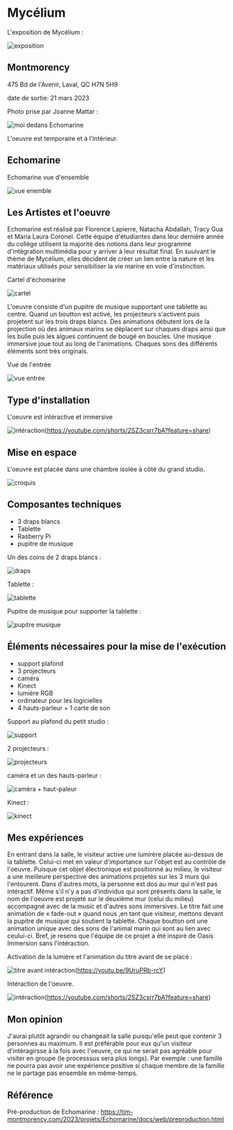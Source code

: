 # Mycélium
L'exposition de Mycélium :

![exposition](https://user-images.githubusercontent.com/112190488/230652045-a6b2855f-b86b-487b-9ce7-13511f2e25fe.png)

## Montmorency

475 Bd de l'Avenir, Laval, QC H7N 5H9

date de sortie: 21 mars 2023

Photo prise par Joanne Mattar :

![moi dedans Echomarine](https://user-images.githubusercontent.com/112190488/230652700-24644a27-788e-440e-a012-bfd1d94ec58d.png)

L'oeuvre est temporaire et à l'intérieur.

## Echomarine
Echomarine vue d'ensemble

![vue enemble](https://user-images.githubusercontent.com/112190488/230653230-19158ec8-e36b-4a6b-81c6-b8602c051223.png)

## Les Artistes et l'oeuvre
 
Echomarine est réalisé par Florence Lapierre, Natacha Abdallah, Tracy Gua et Maria Laura Coronel. Cette équipe d'étudiantes dans leur dernière année du collège utilisent la majorité des notions dans leur programme d'intégration multimédia pour y arriver à leur résultat final. En suuivant le thème de Mycélium, elles décident de créer un lien entre la nature et les matériaux utilisés pour sensibiliser la vie marine en voie d'instinction.

Cartel d'échomarine

![cartel](https://user-images.githubusercontent.com/112190488/230653957-a940de3b-2320-4a04-8bf4-867676a322ac.png)

L'oeuvre consiste d'un pupitre de musique supportant une tablette au centre. Quand un boutton est activé, les projecteurs s'activent puis projetent sur les trois draps blancs. Des animations débutent lors de la projection où des animaux marins se déplacent sur chaques draps ainsi que les bulle puis les algues continuent de bougé en boucles. Une musique immersive joue tout au long de l'animations. Chaques sons des différents éléments sont très originals.

Vue de l'entrée

![vue entrée](https://user-images.githubusercontent.com/112190488/230654034-fcf76bb1-3ad1-4c02-870a-ddeb5d8825f6.png)

## Type d'installation

L'oeuvre est intéractive et immersive

![intéraction](https://user-images.githubusercontent.com/112190488/230658007-13e20748-9f21-4626-b62a-821158b64f98.png)(https://youtube.com/shorts/2SZ3csrr7bA?feature=share)

## Mise en espace

L'oeuvre est placée dans une chambre isolée à côté du grand studio.

![croquis](https://user-images.githubusercontent.com/112190488/230660444-bfc50e2c-1d4f-402a-8fb2-f1c89fd9f313.png)

## Composantes techniques

- 3 draps blancs
- Tablette
- Rasberry Pi
- pupitre de musique

Un des coins de 2 draps blancs :

![draps](https://user-images.githubusercontent.com/112190488/230662500-4f3e25bc-3695-492e-8ad8-f2d5104b9a68.png)

Tablette :

![tablette](https://user-images.githubusercontent.com/112190488/230663059-81a9e6a5-2b98-4601-9a85-13382bd51345.png)

Pupitre de musique pour supporter la tablette :

![pupitre musique](https://user-images.githubusercontent.com/112190488/230663351-b5b1edd3-968f-4b0b-b50e-faea54d52739.png)

## Éléments nécessaires pour la mise de l'exécution

- support plafond
- 3 projecteurs
- caméra
- Kinect
- lumière RGB
- ordinateur pour les logicielles
- 4 hauts-parleur + 1 carte de son

Support au plafond du petit studio :

![support](https://user-images.githubusercontent.com/112190488/230662917-95e2118b-6f44-437c-a708-1c7524b65569.png)

2 projecteurs :

![projecteurs](https://user-images.githubusercontent.com/112190488/230662786-7547bbc2-e8dc-4b42-9ae9-2e75e990b00b.png)

caméra et un des hauts-parleur :

![caméra + haut-paleur](https://user-images.githubusercontent.com/112190488/230662342-cdb3b153-0efd-4118-a06c-a7da4ac684a8.png)

Kinect :

![kinect](https://user-images.githubusercontent.com/112190488/230662711-b52a973c-f635-41ff-b4c2-6f3cd5e7d0b2.png)

## Mes expériences

En entrant dans la salle, le visiteur active une lumirère placée au-dessus de la tablette. Celui-ci met en valeur d'importance sur l'objet est au contrôle de l'oeuvre. Puisque cet objet électronique est positionné au milieu, le visiteur a une meilleure perspective des animations projetés sur les 3 murs qui l'entourent. Dans d'autres mots, la personne est dos au mur qui n'est pas intéractif. Même s'il n'y a pas d'individus qui sont présents dans la salle, le nom de l'oeuvre est projeté sur le deuxième mur (celui du milieu) accompagné avec de la music et d'autres sons immersives. Le titre fait une animation de « fade-out » quand nous ,en tant que visiteur, mettons devant la pupitre de musique qui soutient la tablette. Chaque boutton ont une animation unique avec des sons de l'animal marin qui sont au lien avec ceului-ci. Bref, je resens que l'équipe de ce projet a été inspiré de Oasis Immersion sans l'intéraction.

Activation de la lumière et l'animation du titre avant de se placé :

![titre avant intéraction](https://user-images.githubusercontent.com/112190488/232804136-c77925ac-7f9f-4757-a304-fbf21361cede.png)(https://youtu.be/9UruPRb-rcY)

Intéraction de l'oeuvre.

![intéraction](https://user-images.githubusercontent.com/112190488/230658007-13e20748-9f21-4626-b62a-821158b64f98.png)(https://youtube.com/shorts/2SZ3csrr7bA?feature=share)

## Mon opinion


J'aurai plutôt agrandir ou changeait la salle puisqu'elle peut que contenir 3 personnes au maximum. Il est préférable pour eux qu'un visiteur d'intéragirsse à la fois avec l'oeuvre, ce qui ne serait pas agréable pour visiter en groupe (le processsus sera plus longs). Par exemple : une famille ne pourra pas avoir une expérience positive si chaque membre de la famille ne le partage pas ensemble en même-temps.

## Référence

Pré-production de Echomarine : https://tim-montmorency.com/2023/projets/Echomarine/docs/web/preproduction.html 
